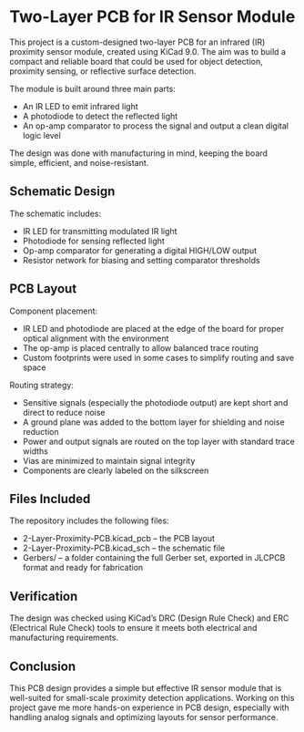 # Two-Layer PCB for IR Sensor Module

This project is a custom-designed two-layer PCB for an infrared (IR) proximity sensor module, created using KiCad 9.0. The aim was to build a compact and reliable board that could be used for object detection, proximity sensing, or reflective surface detection.  

The module is built around three main parts:
- An IR LED to emit infrared light
- A photodiode to detect the reflected light
- An op-amp comparator to process the signal and output a clean digital logic level  

The design was done with manufacturing in mind, keeping the board simple, efficient, and noise-resistant.

## Schematic Design

The schematic includes:
- IR LED for transmitting modulated IR light  
- Photodiode for sensing reflected light  
- Op-amp comparator for generating a digital HIGH/LOW output  
- Resistor network for biasing and setting comparator thresholds  

## PCB Layout

Component placement:
- IR LED and photodiode are placed at the edge of the board for proper optical alignment with the environment  
- The op-amp is placed centrally to allow balanced trace routing  
- Custom footprints were used in some cases to simplify routing and save space  

Routing strategy:
- Sensitive signals (especially the photodiode output) are kept short and direct to reduce noise  
- A ground plane was added to the bottom layer for shielding and noise reduction  
- Power and output signals are routed on the top layer with standard trace widths  
- Vias are minimized to maintain signal integrity  
- Components are clearly labeled on the silkscreen  

## Files Included

The repository includes the following files:
- 2-Layer-Proximity-PCB.kicad_pcb – the PCB layout  
- 2-Layer-Proximity-PCB.kicad_sch – the schematic file  
- Gerbers/ – a folder containing the full Gerber set, exported in JLCPCB format and ready for fabrication  

## Verification

The design was checked using KiCad’s DRC (Design Rule Check) and ERC (Electrical Rule Check) tools to ensure it meets both electrical and manufacturing requirements.  

## Conclusion

This PCB design provides a simple but effective IR sensor module that is well-suited for small-scale proximity detection applications. Working on this project gave me more hands-on experience in PCB design, especially with handling analog signals and optimizing layouts for sensor performance.
